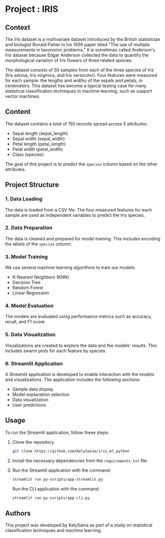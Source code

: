 # Project : IRIS

## Context

The Iris dataset is a multivariate dataset introduced by the British statistician and biologist Ronald Fisher in his 1936 paper titled "The use of multiple measurements in taxonomic problems." It is sometimes called Anderson's Iris dataset because Edgar Anderson collected the data to quantify the morphological variation of Iris flowers of three related species.

The dataset consists of 50 samples from each of the three species of Iris (Iris setosa, Iris virginica, and Iris versicolor). Four features were measured for each sample: the lengths and widths of the sepals and petals, in centimeters. This dataset has become a typical testing case for many statistical classification techniques in machine learning, such as support vector machines.

## Content

The dataset contains a total of 150 records spread across 5 attributes:
- Sepal length (sepal_length)
- Sepal width (sepal_width)
- Petal length (petal_length)
- Petal width (petal_width)
- Class (species)

The goal of this project is to predict the `species` column based on the other attributes.

## Project Structure

### 1. Data Loading

The data is loaded from a CSV file. The four measured features for each sample are used as independent variables to predict the Iris species.

### 2. Data Preparation

The data is cleaned and prepared for model training. This includes encoding the labels of the `species` column.

### 3. Model Training

We use several machine learning algorithms to train our models:
- K-Nearest Neighbors (KNN)
- Decision Tree
- Random Forest
- Linear Regression

### 4. Model Evaluation

The models are evaluated using performance metrics such as accuracy, recall, and F1 score.

### 5. Data Visualization

Visualizations are created to explore the data and the models' results. This includes swarm plots for each feature by species.

### 6. Streamlit Application

A Streamlit application is developed to enable interaction with the models and visualizations. The application includes the following sections:
- Sample data display
- Model explanation selection
- Data visualization
- User predictions

## Usage

To run the Streamlit application, follow these steps:

1. Clone the repository.
    ```sh
    git clone https://github.com/KelySaina/iris_ml_python
    ```
2. Install the necessary dependencies from the `requirements.txt` file.
3. Run the Streamlit application with the command:
    ```sh
    streamlit run py-scripts/app-streamlit.py
    ```

    Run the CLI application with the command:
    ```sh
    streamlit run py-scripts/app-cli.py
    ```

## Authors

This project was developed by KelySaina as part of a study on statistical classification techniques and machine learning.
